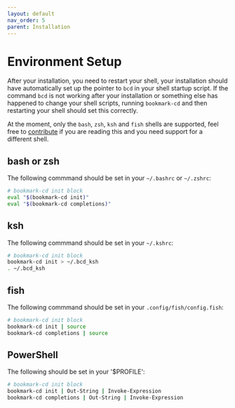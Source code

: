 ```yaml
---
layout: default
nav_order: 5
parent: Installation
---
```


# Environment Setup

After your installation, you need to restart your shell, your installation should have automatically set up the pointer to `bcd` in your shell startup script.  If the command `bcd` is not working after your installation or something else has happened to change your shell scripts, running `bookmark-cd` and then restarting your shell should set this correctly.

At the moment, only the `bash`, `zsh`, `ksh` and `fish` shells are supported, feel free to [contribute](contribute.md) if you are reading this and you need support for a different shell.

## bash or zsh

The following commmand should be set in your `~/.bashrc` or `~/.zshrc`:

``` sh
# bookmark-cd init block
eval "$(bookmark-cd init)"
eval "$(bookmark-cd completions)"
```

## ksh

The following commmand should be set in your `~/.kshrc`:

``` sh
# bookmark-cd init block
bookmark-cd init > ~/.bcd_ksh
. ~/.bcd_ksh
```

## fish

The following commmand should be set in your `.config/fish/config.fish`:

``` sh
# bookmark-cd init block
bookmark-cd init | source
bookmark-cd completions | source
```

## PowerShell

The following should be set in your '$PROFILE':

``` sh
# bookmark-cd init block
bookmark-cd init | Out-String | Invoke-Expression
bookmark-cd completions | Out-String | Invoke-Expression
```
